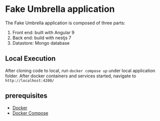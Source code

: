 # Fake Umbrella application

The Fake Umbrella application is composed of three parts:
<ol>
<li>Front end: built with Angular 9 </li>
<li>Back end: build with nestjs 7</li>
<li>Datastore: Mongo database</li>
</ol>

## Local Execution

After cloning code to local, run `docker compose up` under local application folder. After docker containers and services started, navigate to `http://localhost:4200/`

## prerequisites

- [Docker](https://docs.docker.com/get-docker/)
- [Docker Compose](https://docs.docker.com/compose/install/)

